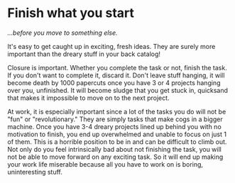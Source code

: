 # Finish what you start
*...before you move to something else.*

It's easy to get caught up in exciting, fresh ideas. They are surely more important than the dreary stuff in your back catalog!

Closure is important. Whether you complete the task or not, finish the task. If you don't want to complete it, discard it. Don't leave stuff hanging, it will become death by 1000 papercuts once you have 3 or 4 projects hanging over you, unfinished. It will become sludge that you get stuck in, quicksand that makes it impossible to move on to the next project.

At work, it is especially important since a lot of the tasks you do will not be "fun" or "revolutionary." They are simply tasks that make cogs in a bigger machine. Once you have 3-4 dreary projects lined up behind you with no motivation to finish, you end up overwhelmed and unable to focus on just 1 of them. This is a horrible position to be in and can be difficult to climb out. Not only do you feel intrinsically bad about not finishing the task, you will not be able to move forward on any exciting task. So it will end up making your work life miserable because all you have to work on is boring, uninteresting stuff.